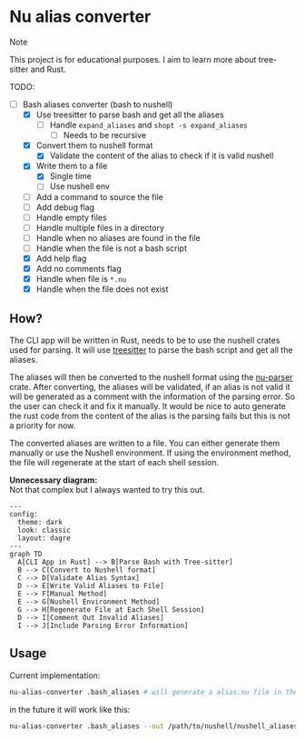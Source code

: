 # Nu alias converter

> [!NOTE]  
> This project is for educational purposes. I aim to learn more about tree-sitter and Rust.

TODO:

- [ ] Bash aliases converter (bash to nushell)
  - [x] Use treesitter to parse bash and get all the aliases
    - [ ] Handle `expand_aliases` and `shopt -s expand_aliases`
      - [ ] Needs to be recursive
  - [x] Convert them to nushell format
    - [x] Validate the content of the alias to check if it is valid nushell
  - [x] Write them to a file
    - [x] Single time
    - [ ] Use nushell env
  - [ ] Add a command to source the file
  - [ ] Add debug flag
  - [ ] Handle empty files
  - [ ] Handle multiple files in a directory
  - [ ] Handle when no aliases are found in the file
  - [ ] Handle when the file is not a bash script
  - [x] Add help flag
  - [x] Add no comments flag
  - [x] Handle when file is `*.nu`
  - [x] Handle when the file does not exist

## How?

The CLI app will be written in Rust, needs to be to use the nushell crates
used for parsing. It will use
[treesitter](https://github.com/tree-sitter/tree-sitter) to parse the bash
script and get all the aliases.

The aliases will then be converted to the nushell format using the
[nu-parser](https://github.com/nushell/nushell/tree/main/crates/nu-parser)
crate. After converting, the aliases will be validated, if an alias is not
valid it will be generated as a comment with the information of the parsing
error. So the user can check it and fix it manually. It would be nice to auto
generate the rust code from the content of the alias is the parsing fails but
this is not a priority for now.

The converted aliases are written to a file. You can either generate them
manually or use the Nushell environment. If using the environment method, the
file will regenerate at the start of each shell session.

**Unnecessary diagram:**  
Not that complex but I always wanted to try this out.

```mermaid
---
config:
  theme: dark
  look: classic
  layout: dagre
---
graph TD
  A[CLI App in Rust] --> B[Parse Bash with Tree-sitter]
  B --> C[Convert to Nushell format]
  C --> D[Validate Alias Syntax]
  D --> E[Write Valid Aliases to File]
  E --> F[Manual Method]
  E --> G[Nushell Environment Method]
  G --> H[Regenerate File at Each Shell Session]
  D --> I[Comment Out Invalid Aliases]
  I --> J[Include Parsing Error Information]
```

## Usage

Current implementation:

```bash
nu-alias-converter .bash_aliases # will generate a alias.nu file in the same directory
```

in the future it will work like this:

```bash
nu-alias-converter .bash_aliases --out /path/to/nushell/nushell_aliases.nu
```
